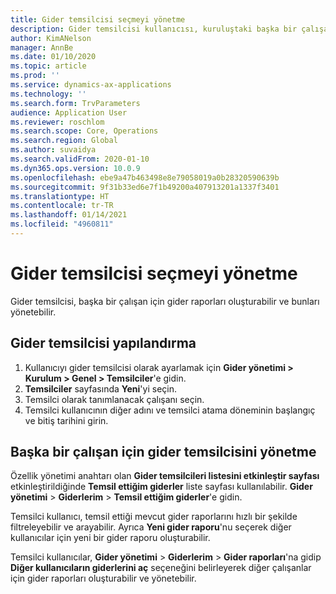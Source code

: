 ```yaml
---
title: Gider temsilcisi seçmeyi yönetme
description: Gider temsilcisi kullanıcısı, kuruluştaki başka bir çalışan için gider raporları oluşturabilir ve yönetebilir.
author: KimANelson
manager: AnnBe
ms.date: 01/10/2020
ms.topic: article
ms.prod: ''
ms.service: dynamics-ax-applications
ms.technology: ''
ms.search.form: TrvParameters
audience: Application User
ms.reviewer: roschlom
ms.search.scope: Core, Operations
ms.search.region: Global
ms.author: suvaidya
ms.search.validFrom: 2020-01-10
ms.dyn365.ops.version: 10.0.9
ms.openlocfilehash: ebe9a47b463498e8e79058019a0b28320590639b
ms.sourcegitcommit: 9f31b33ed6e7f1b49200a407913201a1337f3401
ms.translationtype: HT
ms.contentlocale: tr-TR
ms.lasthandoff: 01/14/2021
ms.locfileid: "4960811"
---
```

# <a name="manage-expense-delegation"></a>Gider temsilcisi seçmeyi yönetme

Gider temsilcisi, başka bir çalışan için gider raporları oluşturabilir ve bunları yönetebilir.

## <a name="configure-expense-delegation"></a>Gider temsilcisi yapılandırma

1. Kullanıcıyı gider temsilcisi olarak ayarlamak için **Gider yönetimi > Kurulum > Genel > Temsilciler**'e gidin.
2. **Temsilciler** sayfasında **Yeni**'yi seçin.
3. Temsilci olarak tanımlanacak çalışanı seçin. 
4. Temsilci kullanıcının diğer adını ve temsilci atama döneminin başlangıç ve bitiş tarihini girin.

## <a name="manage-expense-delegation-for-another-employee"></a>Başka bir çalışan için gider temsilcisini yönetme

Özellik yönetimi anahtarı olan **Gider temsilcileri listesini etkinleştir sayfası** etkinleştirildiğinde **Temsil ettiğim giderler** liste sayfası kullanılabilir. **Gider yönetimi** > **Giderlerim** > **Temsil ettiğim giderler**'e gidin.

Temsilci kullanıcı, temsil ettiği mevcut gider raporlarını hızlı bir şekilde filtreleyebilir ve arayabilir. Ayrıca **Yeni gider raporu**'nu seçerek diğer kullanıcılar için yeni bir gider raporu oluşturabilir.

Temsilci kullanıcılar, **Gider yönetimi** > **Giderlerim** > **Gider raporları**'na gidip **Diğer kullanıcıların giderlerini aç** seçeneğini belirleyerek diğer çalışanlar için gider raporları oluşturabilir ve yönetebilir.
